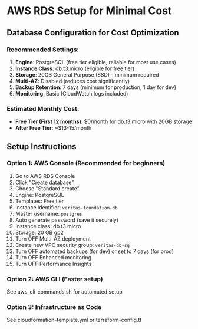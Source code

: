 # AWS RDS Setup for Minimal Cost

## Database Configuration for Cost Optimization

### Recommended Settings:
1. **Engine**: PostgreSQL (free tier eligible, reliable for most use cases)
2. **Instance Class**: db.t3.micro (eligible for free tier)
3. **Storage**: 20GB General Purpose (SSD) - minimum required
4. **Multi-AZ**: Disabled (reduces cost significantly)
5. **Backup Retention**: 7 days (minimum for production, 1 day for dev)
6. **Monitoring**: Basic (CloudWatch logs included)

### Estimated Monthly Cost:
- **Free Tier (First 12 months)**: $0/month for db.t3.micro with 20GB storage
- **After Free Tier**: ~$13-15/month

## Setup Instructions

### Option 1: AWS Console (Recommended for beginners)
1. Go to AWS RDS Console
2. Click "Create database"
3. Choose "Standard create"
4. Engine: PostgreSQL
5. Templates: Free tier
6. Instance identifier: `veritas-foundation-db`
7. Master username: `postgres`
8. Auto generate password (save it securely)
9. Instance class: db.t3.micro
10. Storage: 20 GB gp2
11. Turn OFF Multi-AZ deployment
12. Create new VPC security group: `veritas-db-sg`
13. Turn OFF automated backups (for dev) or set to 7 days (for prod)
14. Turn OFF Enhanced monitoring
15. Turn OFF Performance Insights

### Option 2: AWS CLI (Faster setup)
See aws-cli-commands.sh for automated setup

### Option 3: Infrastructure as Code
See cloudformation-template.yml or terraform-config.tf
